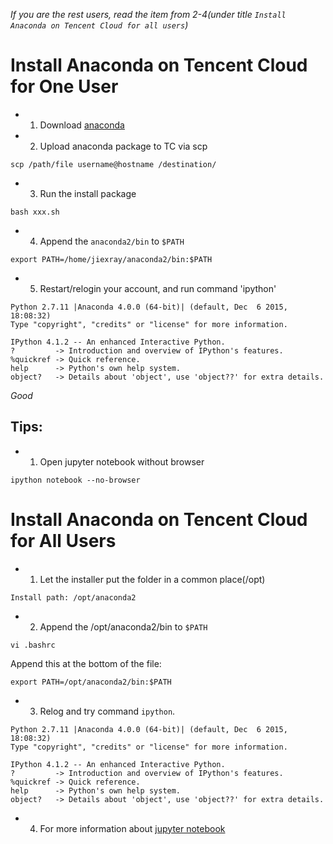 *If you are the rest users, read the item from 2-4(under title `Install Anaconda on Tencent Cloud for all users`)*

# Install Anaconda on Tencent Cloud for One User
* 1. Download [anaconda](https://www.continuum.io/downloads)
* 2. Upload anaconda package to TC via scp
```
scp /path/file username@hostname /destination/
```
* 3. Run the install package
```
bash xxx.sh
```
* 4. Append the `anaconda2/bin` to `$PATH`
```
export PATH=/home/jiexray/anaconda2/bin:$PATH
```
* 5. Restart/relogin your account, and run command 'ipython'
```
Python 2.7.11 |Anaconda 4.0.0 (64-bit)| (default, Dec  6 2015, 18:08:32)
Type "copyright", "credits" or "license" for more information.

IPython 4.1.2 -- An enhanced Interactive Python.
?         -> Introduction and overview of IPython's features.
%quickref -> Quick reference.
help      -> Python's own help system.
object?   -> Details about 'object', use 'object??' for extra details.
```
*Good*

## Tips:
* 1. Open jupyter notebook without browser
```
ipython notebook --no-browser
```

# Install Anaconda on Tencent Cloud for All Users
* 1. Let the installer put the folder in a common place(/opt)
```
Install path: /opt/anaconda2
```
* 2. Append the /opt/anaconda2/bin to `$PATH`
```
vi .bashrc
```
Append this at the bottom of the file:
```
export PATH=/opt/anaconda2/bin:$PATH
```
* 3. Relog and try command `ipython`.
```
Python 2.7.11 |Anaconda 4.0.0 (64-bit)| (default, Dec  6 2015, 18:08:32)
Type "copyright", "credits" or "license" for more information.

IPython 4.1.2 -- An enhanced Interactive Python.
?         -> Introduction and overview of IPython's features.
%quickref -> Quick reference.
help      -> Python's own help system.
object?   -> Details about 'object', use 'object??' for extra details.
```
* 4. For more information about [jupyter notebook](https://github.com/jiexray/TencentCloud/blob/master/remote-connect-jupyter-notebook.md)
